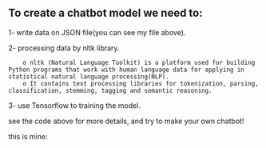 
To create a chatbot model we need to:
-----------------

   1- write data on JSON file(you can see my file above).
   
   2- processing data by nltk library.
   
        o nltk (Natural Language Toolkit) is a platform used for building Python programs that work with human language data for applying in statistical natural language processing(NLP).
        o It contains text processing libraries for tokenization, parsing, classification, stemming, tagging and semantic reasoning.
        
   3- use Tensorflow to training the model. 
   
   see the code above for more details, and try to make your own chatbot!
   
   this is mine:
   


    

